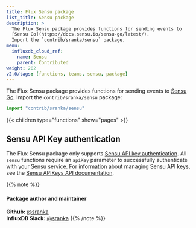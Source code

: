 ```yaml
---
title: Flux Sensu package
list_title: Sensu package
description: >
  The Flux Sensu package provides functions for sending events to
  [Sensu Go](https://docs.sensu.io/sensu-go/latest/).
  Import the `contrib/sranka/sensu` package.
menu:
  influxdb_cloud_ref:
    name: Sensu
    parent: Contributed
weight: 202
v2.0/tags: [functions, teams, sensu, package]
---
```


The Flux Sensu package provides functions for sending events to
[Sensu Go](https://docs.sensu.io/sensu-go/latest/).
Import the `contrib/sranka/sensu` package:

```js
import "contrib/sranka/sensu"
```

{{< children type="functions" show="pages" >}}

## Sensu API Key authentication
The Flux Sensu package only supports [Sensu API key authentication](https://docs.sensu.io/sensu-go/latest/api/#authenticate-with-an-api-key).
All `sensu` functions require an `apiKey` parameter to successfully authenticate
with your Sensu service.
For information about managing Sensu API keys, see the
[Sensu APIKeys API documentation](https://docs.sensu.io/sensu-go/latest/api/apikeys/).

{{% note %}}
#### Package author and maintainer
**Github:** [@sranka](https://github.com/sranka)  
**InfluxDB Slack:** [@sranka](https://influxdata.com/slack)
{{% /note %}}
